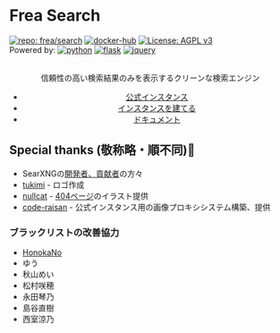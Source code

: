 # Frea Search
[![repo: frea/search](https://img.shields.io/badge/%{project_path}-%{default_branch}-lightgrey?style=for-the-badge&logo=gitlab)](https://git.freasearch.org/frea/search/)
[![docker-hub](https://img.shields.io/badge/get%20on%20docker%20hub-EEE?style=for-the-badge&logo=docker)](https://hub.docker.com/r/nexryai/frea)
[![License: AGPL v3](https://img.shields.io/badge/License-AGPL_v3-blue.svg?style=for-the-badge)](https://www.gnu.org/licenses/agpl-3.0)
<br>
Powered by:
[![python](https://img.shields.io/badge/python-EEE?style=for-the-badge&logo=python)](https://www.python.org/)
[![flask](https://img.shields.io/badge/flask-000000?style=for-the-badge&logo=flask)](https://palletsprojects.com/p/flask/)
[![jquery](https://img.shields.io/badge/jquery-0769AD?style=for-the-badge&logo=jquery)](https://jquery.com/)
<div align="center">
<br>
信頼性の高い検索結果のみを表示するクリーンな検索エンジン<br>

<ul>
<li><a href="https://freasearch.org/">公式インスタンス</a></li>
<li><a href="https://docs.freasearch.org/setup/">インスタンスを建てる</a></li>
<li><a href="https://docs.freasearch.org/">ドキュメント</a></li>
</ul>

</div>

## Special thanks (敬称略・順不同)🙏
 - SearXNGの[開発者、貢献者](https://github.com/searxng/searxng/graphs/contributors)の方々
 - [tukimi](https://github.com/kr-tukimi)  - ロゴ作成
 - [nullcat](https://github.com/nullnyat)  - [404ページ](https://freasearch.org/404)のイラスト提供
 - [code-raisan](https://github.com/code-raisan)  - 公式インスタンス用の画像プロキシシステム構築、提供

### ブラックリストの改善協力
 - [HonokaNo](https://github.com/HonokaNo)
 - ゆう
 - 秋山めい
 - 松村咲穂
 - 永田琴乃
 - 島谷直樹
 - 西室涼乃

